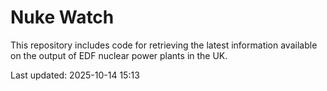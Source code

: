 # Nuke Watch

This repository includes code for retrieving the latest information available on the output of EDF nuclear power plants in the UK.

Last updated: 2025-10-14 15:13